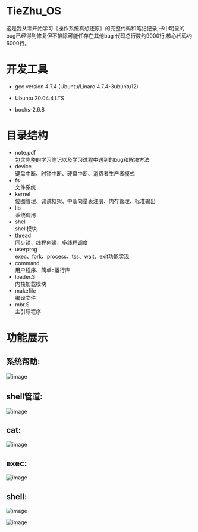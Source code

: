 # TieZhu_OS  
这是我从零开始学习《操作系统真想还原》的完整代码和笔记记录,书中明显的bug已经得到修复但不排除可能任存在其他bug
代码总行数约9000行,核心代码约6000行。
# 开发工具
  + gcc version 4.7.4 (Ubuntu/Linaro 4.7.4-3ubuntu12)   
  
  + Ubuntu 20.04.4 LTS  
  
  + bochs-2.6.8  
  
# 目录结构
  + note.pdf  
      包含完整的学习笔记以及学习过程中遇到的bug和解决方法
  + device    
      键盘中断、时钟中断、硬盘中断、消费者生产者模式  
  + fs        
      文件系统  
  + kernel    
      位图管理、调试框架、中断向量表注册、内存管理、标准输出  
  + lib       
      系统调用  
  + shell     
      shell模块  
  + thread    
      同步锁、线程创建、多线程调度  
  + userprog  
      exec、fork、process、tss、wait、exit功能实现  
  + command   
      用户程序、简单c运行库  
  + loader.S  
      内核加载模块  
  + makefile  
      编译文件  
  + mbr.S     
      主引导程序  
# 功能展示
  ## 系统帮助:  
  
  ![image](https://user-images.githubusercontent.com/58016964/197725439-fa348fd6-b4cb-4014-b4c9-4ec1f9c5de96.png)  
  ## shell管道:  
  ![image](https://user-images.githubusercontent.com/58016964/197729317-a8f89f8f-e27d-4b7e-ae73-89b05db17e82.png)  
  
  ## cat:  
  ![image](https://user-images.githubusercontent.com/58016964/197729457-170f0335-74ce-4fbe-9727-803ac699360d.png)  
  
  ## exec:  
  ![image](https://user-images.githubusercontent.com/58016964/197729611-ebe4034e-1c3f-42e0-b2b1-f0479eddd4f7.png)  
  
  ## shell:  
  ![image](https://user-images.githubusercontent.com/58016964/197729773-866cec72-8c87-49eb-b37e-0b185137c06f.png)   
  
  ![image](https://user-images.githubusercontent.com/58016964/197729832-8bce3973-3d33-457e-9298-87b58df026df.png)

  
